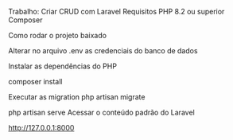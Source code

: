 Trabalho: Criar CRUD com Laravel
Requisitos
PHP 8.2 ou superior
Composer

Como rodar o projeto baixado

Alterar no arquivo .env as credenciais do banco de dados

Instalar as dependências do PHP

composer install

Executar as migration
php artisan migrate

php artisan serve
Acessar o conteúdo padrão do Laravel

http://127.0.0.1:8000
